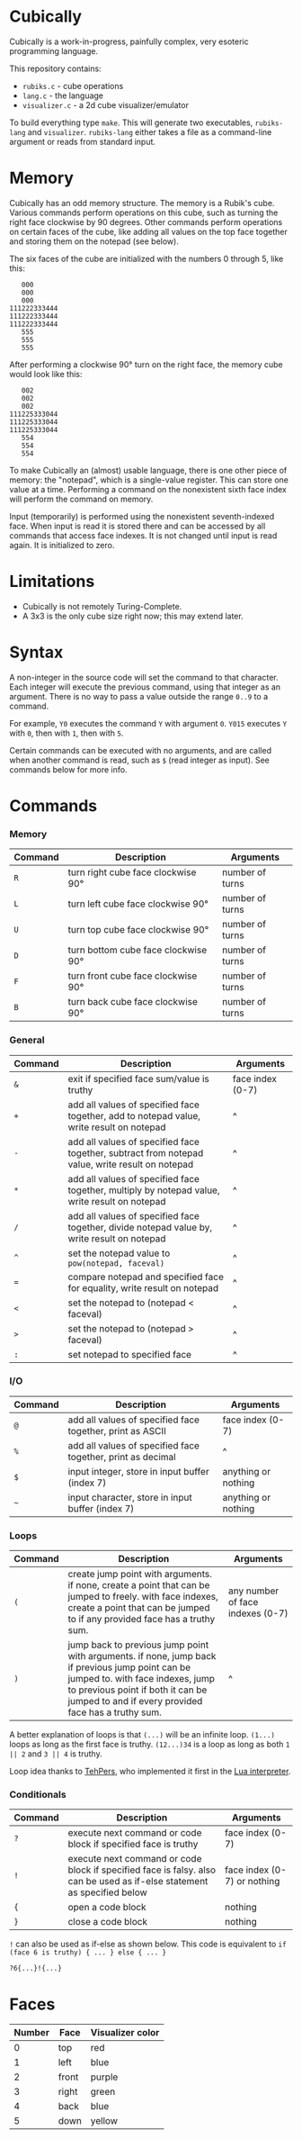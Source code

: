 # Cubically

Cubically is a work-in-progress, painfully complex, very esoteric programming language. 

This repository contains:

 - `rubiks.c` - cube operations
 - `lang.c` - the language
 - `visualizer.c` - a 2d cube visualizer/emulator

To build everything type `make`. This will generate two executables, `rubiks-lang` and `visualizer`. `rubiks-lang` either takes a file as a command-line argument or reads from standard input.
# Memory

Cubically has an odd memory structure. The memory is a Rubik's cube. Various commands perform operations on this cube, such as turning the right face clockwise by 90 degrees. Other commands perform operations on certain faces of the cube, like adding all values on the top face together and storing them on the notepad (see below).

The six faces of the cube are initialized with the numbers 0 through 5, like this:

       000
       000
       000
    111222333444
    111222333444
    111222333444
       555
       555
       555

After performing a clockwise 90° turn on the right face, the memory cube would look like this:

       002
       002
       002
    111225333044
    111225333044
    111225333044
       554
       554
       554

To make Cubically an (almost) usable language, there is one other piece of memory: the "notepad", which is a single-value register. This can store one value at a time. Performing a command on the nonexistent sixth face index will perform the command on memory.

Input (temporarily) is performed using the nonexistent seventh-indexed face. When input is read it is stored there and can be accessed by all commands that access face indexes. It is not changed until input is read again. It is initialized to zero.

# Limitations

 - Cubically is not remotely Turing-Complete.
 - A 3x3 is the only cube size right now; this may extend later.

# Syntax

A non-integer in the source code will set the command to that character. Each integer will execute the previous command, using that integer as an argument. There is no way to pass a value outside the range `0..9` to a command.

For example, `Y0` executes the command `Y` with argument `0`. `Y015` executes `Y` with `0`, then with `1`, then with `5`.

Certain commands can be executed with no arguments, and are called when another command is read, such as `$` (read integer as input). See commands below for more info.

# Commands

### Memory

|Command|Description|Arguments|
|-|-|-|
|`R`|turn right cube face clockwise 90°|number of turns|
|`L`|turn left cube face clockwise 90°|number of turns|
|`U`|turn top cube face clockwise 90°|number of turns|
|`D`|turn bottom cube face clockwise 90°|number of turns|
|`F`|turn front cube face clockwise 90°|number of turns|
|`B`|turn back cube face clockwise 90°|number of turns|

### General

|Command|Description|Arguments|
|-|-|-|
|`&`|exit if specified face sum/value is truthy|face index (0-7)|
|`+`|add all values of specified face together, add to notepad value, write result on notepad|^|
|`-`|add all values of specified face together, subtract from notepad value, write result on notepad|^|
|`*`|add all values of specified face together, multiply by notepad value, write result on notepad|^|
|`/`|add all values of specified face together, divide notepad value by, write result on notepad|^|
|`^`|set the notepad value to `pow(notepad, faceval)`|^|
|`=`|compare notepad and specified face for equality, write result on notepad|^|
|`<`|set the notepad to (notepad < faceval)|^|
|`>`|set the notepad to (notepad > faceval)|^|
|`:`|set notepad to specified face|^|

### I/O

|Command|Description|Arguments|
|-|-|-|
|`@`|add all values of specified face together, print as ASCII|face index (0-7)|
|`%`|add all values of specified face together, print as decimal|^|
|`$`|input integer, store in input buffer (index 7)|anything or nothing|
|`~`|input character, store in input buffer (index 7)|anything or nothing|

### Loops

|Command|Description|Arguments|
|-|-|-|
|`(`|create jump point with arguments. if none, create a point that can be jumped to freely. with face indexes, create a point that can be jumped to if any provided face has a truthy sum.|any number of face indexes (0-7)|
|`)`|jump back to previous jump point with arguments. if none, jump back if previous jump point can be jumped to. with face indexes, jump to previous point if both it can be jumped to and if every provided face has a truthy sum.|^|

A better explanation of loops is that `(...)` will be an infinite loop. `(1...)` loops as long as the first face is truthy. `(12...)34` is a loop as long as both `1 || 2` and `3 || 4` is truthy.

Loop idea thanks to [TehPers](//github.com/TehPers), who implemented it first in the [Lua interpreter](//github.com/Cubically/cubically-lua).

### Conditionals

|Command|Description|Arguments|
|-|-|-|
|`?`|execute next command or code block if specified face is truthy|face index (0-7)|
|`!`|execute next command or code block if specified face is falsy. also can be used as if-else statement as specified below|face index (0-7) or nothing|
|`{`|open a code block|nothing|
|`}`|close a code block|nothing|

`!` can also be used as if-else as shown below. This code is equivalent to `if (face 6 is truthy) { ... } else { ... }`

    ?6{...}!{...}

# Faces

|Number|Face|Visualizer color|
|-|-|-|
|0|top|red|
|1|left|blue|
|2|front|purple|
|3|right|green|
|4|back|blue|
|5|down|yellow|
